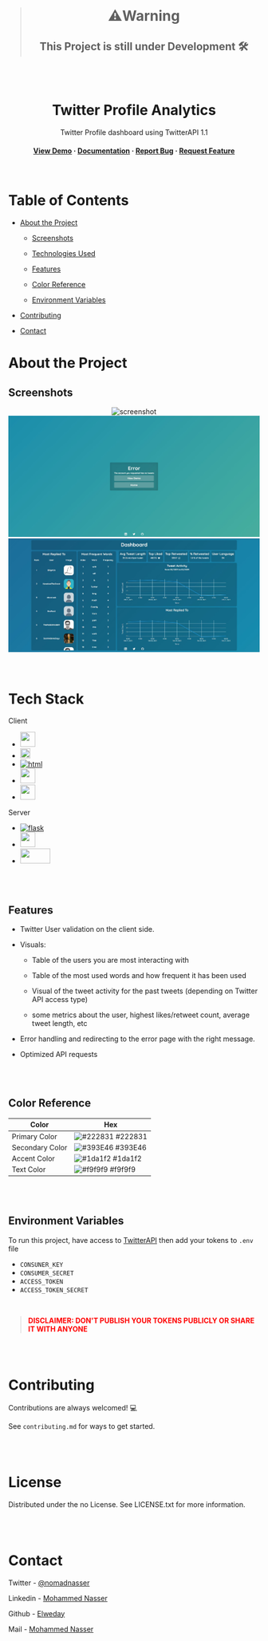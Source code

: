 <br>
<div align="center">

> # ⚠️Warning
> ##  This Project is still under Development  🛠️
</div>
<br><br>
<div align="center">
  <h1>Twitter Profile Analytics</h1>
  <p>
   Twitter Profile dashboard using TwitterAPI 1.1
  </p>
<h4>
    <a href="https://github.com/">View Demo</a>
  <span> · </span>
    <a href="https://github.com/">Documentation</a>
  <span> · </span>
    <a href="https://github.com/">Report Bug</a>
  <span> · </span>
    <a href="https://github.com/">Request Feature</a>
  </h4>
</div>

<br>

<!-- Table of Contents -->
# Table of Contents

- [About the Project](#about-the-project)

  * [Screenshots](#screenshots)
  * [Technologies Used](#tech-stack)
  * [Features](#features)

  * [Color Reference](#color-reference)
  * [Environment Variables](#environment-variables)

- [Contributing](#contributing)
- [Contact](#contact)
  

<!-- About the Project -->
# About the Project


<!-- Screenshots -->
## Screenshots

<div align="center"> 
  <img src="snaps/gif1.gif" alt="screenshot" />
  <img src="snaps/snap1.JPG" alt="screenshot" />
  
  <img src="snaps/snap2.JPG" alt="screenshot" />
</div>

<br>
<br>


<!-- TechStack -->
# Tech Stack

 Client
  <ul>
  <li><a href="https://www.javascript.com/"><img  width =30 height = 30 src="https://upload.wikimedia.org/wikipedia/commons/thumb/9/99/Unofficial_JavaScript_logo_2.svg/480px-Unofficial_JavaScript_logo_2.svg.png" /></a> </li>

  <li><a href="https://jinja.palletsprojects.com/en/3.1.x/"><img  width =20 height = 20 src="https://quintagroup.com/cms/python/images/jinja2.png/@@images/919c2c3d-5b4e-4650-943a-b0df263f851b.png" /></a> </li>

  

  <li><a href="https://html.spec.whatwg.org/"><img alt="html" width =30 height = 30 src="https://upload.wikimedia.org/wikipedia/commons/thumb/6/61/HTML5_logo_and_wordmark.svg/2048px-HTML5_logo_and_wordmark.svg.png" /></a> </li>
    

  <li><a href="https://developer.mozilla.org/en-US/docs/Web/CSS"><img  width =30 height = 30 src="https://upload.wikimedia.org/wikipedia/commons/thumb/6/62/CSS3_logo.svg/800px-CSS3_logo.svg.png" /></a> </li>
    


  <li><a href="https://getbootstrap.com/"><img  width =30 height = 30 src="https://upload.wikimedia.org/wikipedia/commons/thumb/b/b2/Bootstrap_logo.svg/1280px-Bootstrap_logo.svg.png" /></a> </li>

  </ul>

Server
  <ul>
   <li><a href="https://flask.palletsprojects.com/en/2.2.x/"><img alt="flask" width =30 height = 30 src="https://miro.medium.com/max/800/1*Q5EUk28Xc3iCDoMSkrd1_w.png" /></li>


   <li><a href="https://www.tweepy.org/"><img  width =30 height = 30 src="https://user-images.githubusercontent.com/61589143/97068916-041bc900-15f6-11eb-94ce-fbeef5d50f02.png" /></a> </li>
   
 <li><a href="https://plotly.com/"><img  width =60 height = 30 src="https://upload.wikimedia.org/wikipedia/commons/8/8a/Plotly-logo.png" /></a> </li>




  </ul>


<br><br>

<!-- Features -->
## Features

- Twitter User validation on the client side.
  
- Visuals:
  * Table of the users you are most interacting with
  
  * Table of the most used words and how frequent it has been used
  
  * Visual of the tweet activity for the past tweets (depending on Twitter API access type)
  
  * some metrics about the user, highest likes/retweet count, average tweet length, etc
   

  
- Error handling and redirecting to the error page with the right message.

- Optimized API requests


<br>
<br>

<!-- Color Reference -->
## Color Reference

| Color             | Hex                                                                |
| ----------------- | ------------------------------------------------------------------ |
| Primary Color | ![#222831](https://via.placeholder.com/10/222831?text=+) #222831 |
| Secondary Color | ![#393E46](https://via.placeholder.com/10/393E46?text=+) #393E46 |
| Accent Color | ![#1da1f2 ](https://via.placeholder.com/10/00ADB5?text=+) #1da1f2  |
| Text Color | ![#f9f9f9](https://via.placeholder.com/10/EEEEEE?text=+) #f9f9f9 |

<br>
<br>

<!-- Env Variables -->
## Environment Variables

To run this project, have access to [TwitterAPI](https://developer.twitter.com/en) then add your tokens to `.env` file


- `CONSUNER_KEY`
- `CONSUMER_SECRET`
- `ACCESS_TOKEN`
- `ACCESS_TOKEN_SECRET`

<br>

 > <STRONG style ="color:red">DISCLAIMER: DON'T PUBLISH YOUR TOKENS PUBLICLY OR SHARE IT WITH ANYONE </STRONG>


<br>
<br>


<!-- Contributing -->
# Contributing

Contributions are always welcomed! 💻

See `contributing.md` for ways to get started.

<br>
<br>


<!-- License -->
# License

Distributed under the no License. See LICENSE.txt for more information.


<br>
<br>


<!-- Contact -->
# Contact

Twitter - [@nomadnasser](https://twitter.com/nomadnasser)

Linkedin - [Mohammed Nasser](https://https://www.linkedin.com/in/mohamed-nasser-38b045234/)

Github - [Elweday](https://github.com/elweday)

Mail - [Mohammed Nasser](Mohammednh2864@gmail.com)


<br>
<br>

